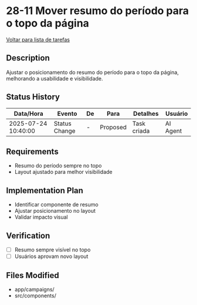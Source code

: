 # 28-11 Mover resumo do período para o topo da página

[Voltar para lista de tarefas](./tasks.md)

## Description
Ajustar o posicionamento do resumo do período para o topo da página, melhorando a usabilidade e visibilidade.

## Status History
| Data/Hora           | Evento         | De         | Para      | Detalhes                                 | Usuário |
|---------------------|---------------|------------|-----------|------------------------------------------|---------|
| 2025-07-24 10:40:00 | Status Change | -          | Proposed  | Task criada                              | AI Agent |

## Requirements
- Resumo do período sempre no topo
- Layout ajustado para melhor visibilidade

## Implementation Plan
- Identificar componente de resumo
- Ajustar posicionamento no layout
- Validar impacto visual

## Verification
- [ ] Resumo sempre visível no topo
- [ ] Usuários aprovam novo layout

## Files Modified
- app/campaigns/
- src/components/ 
